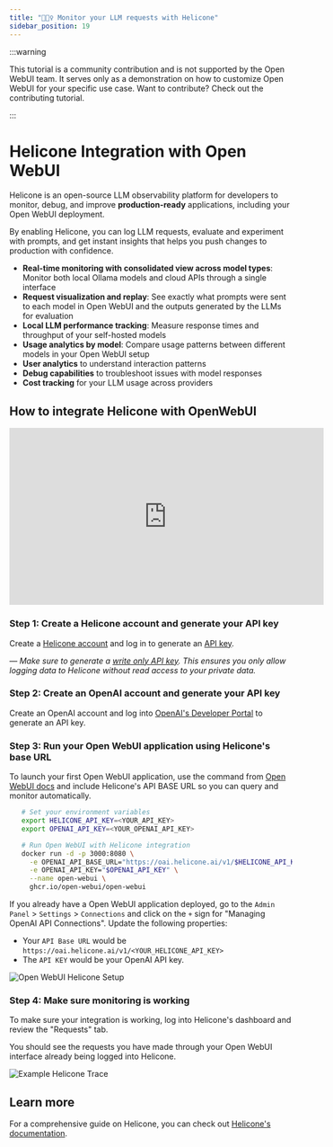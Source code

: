```yaml
---
title: "🕵🏻‍♀️ Monitor your LLM requests with Helicone"
sidebar_position: 19
---
```


:::warning

This tutorial is a community contribution and is not supported by the Open WebUI team. It serves only as a demonstration on how to customize Open WebUI for your specific use case. Want to contribute? Check out the contributing tutorial.

:::

# Helicone Integration with Open WebUI

Helicone is an open-source LLM observability platform for developers to monitor, debug, and improve **production-ready** applications, including your Open WebUI deployment.

By enabling Helicone, you can log LLM requests, evaluate and experiment with prompts, and get instant insights that helps you push changes to production with confidence.

- **Real-time monitoring with consolidated view across model types**: Monitor both local Ollama models and cloud APIs through a single interface
- **Request visualization and replay**: See exactly what prompts were sent to each model in Open WebUI and the outputs generated by the LLMs for evaluation
- **Local LLM performance tracking**: Measure response times and throughput of your self-hosted models
- **Usage analytics by model**: Compare usage patterns between different models in your Open WebUI setup
- **User analytics** to understand interaction patterns
- **Debug capabilities** to troubleshoot issues with model responses
- **Cost tracking** for your LLM usage across providers

## How to integrate Helicone with OpenWebUI

<iframe
  width="560"
  height="315"
  src="https://www.youtube-nocookie.com/embed/8iVHOkUrpSA?si=Jt1GVqA0wY4UI7sF"
  title="YouTube video player"
  frameborder="0"
  allow="accelerometer; autoplay; clipboard-write; encrypted-media; gyroscope; picture-in-picture; web-share"
  allowfullscreen>
</iframe>

### Step 1: Create a Helicone account and generate your API key

Create a [Helicone account](https://www.helicone.ai/) and log in to generate an [API key](https://us.helicone.ai/settings/api-keys).

*— Make sure to generate a [write only API key](https://docs.helicone.ai/helicone-headers/helicone-auth). This ensures you only allow logging data to Helicone without read access to your private data.*

### Step 2: Create an OpenAI account and generate your API key

 Create an OpenAI account and log into [OpenAI's Developer Portal](https://platform.openai.com/account/api-keys) to generate an API key.

### Step 3: Run your Open WebUI application using Helicone's base URL

To launch your first Open WebUI application, use the command from [Open WebUI docs](https://docs.openwebui.com/) and include Helicone's API BASE URL so you can query and monitor automatically.

```bash
   # Set your environment variables
   export HELICONE_API_KEY=<YOUR_API_KEY>
   export OPENAI_API_KEY=<YOUR_OPENAI_API_KEY>

   # Run Open WebUI with Helicone integration
   docker run -d -p 3000:8080 \
     -e OPENAI_API_BASE_URL="https://oai.helicone.ai/v1/$HELICONE_API_KEY" \
     -e OPENAI_API_KEY="$OPENAI_API_KEY" \
     --name open-webui \
     ghcr.io/open-webui/open-webui
```

If you already have a Open WebUI application deployed, go to the `Admin Panel` > `Settings` > `Connections` and click on the `+` sign for "Managing OpenAI API Connections". Update the following properties:

- Your `API Base URL` would be ``https://oai.helicone.ai/v1/<YOUR_HELICONE_API_KEY>``
- The `API KEY` would be your OpenAI API key.

![Open WebUI Helicone Setup](https://res.cloudinary.com/dacofvu8m/image/upload/v1745272273/openwebui-helicone-setup_y4ssca.gif)

### Step 4: Make sure monitoring is working

To make sure your integration is working, log into Helicone's dashboard and review the "Requests" tab.

You should see the requests you have made through your Open WebUI interface already being logged into Helicone.

![Example Helicone Trace](https://res.cloudinary.com/dacofvu8m/image/upload/v1745272747/CleanShot_2025-04-21_at_17.57.46_2x_wpkpyf.png)

## Learn more

For a comprehensive guide on Helicone, you can check out [Helicone's documentation](https://docs.helicone.ai/getting-started/quick-start).
